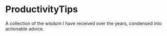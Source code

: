 # ProductivityTips
A collection of the wisdom I have received over the years, condensed into actionable advice. 
